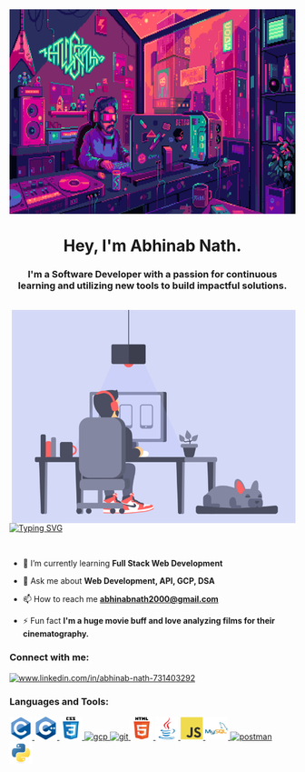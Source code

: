 <img align="center" alt="banner" width="100%" height="360" src="https://github.com/CandidSamurai/CandidSamurai/blob/main/coding-banner.gif">
<h1 align="center">Hey, I'm Abhinab Nath.</h1>
<h3 align="center">I'm a Software Developer with a passion for continuous learning and utilizing new tools to build impactful solutions.</h3>
<br>

<img align="right" alt="Coding" width="500" src="https://github.com/CandidSamurai/CandidSamurai/blob/main/designergif.gif">

<p><a href="https://git.io/typing-svg"><img src="https://readme-typing-svg.demolab.com?font=Fira+Code&pause=1000&color=760BF7&width=435&lines=Welcome+to+My+GitHub+Profile...;Tech++Enthusiast;Turning+Ideas+into+Reality...;Let%E2%80%99s+Collaborate+on+Something+Great..." alt="Typing SVG" /></a></p>
<br>

- 🌱 I’m currently learning **Full Stack Web Development**

- 💬 Ask me about **Web Development, API, GCP, DSA**

- 📫 How to reach me **abhinabnath2000@gmail.com**

- ⚡ Fun fact **I'm a huge movie buff and love analyzing films for their cinematography.**

<h3 align="left">Connect with me:</h3>
<p align="left">
<a href="https://linkedin.com/in/abhinab-nath-731403292" target="blank"><img align="center" src="https://raw.githubusercontent.com/rahuldkjain/github-profile-readme-generator/master/src/images/icons/Social/linked-in-alt.svg" alt="www.linkedin.com/in/abhinab-nath-731403292" height="30" width="40" /></a>
</p>

<h3 align="left">Languages and Tools:</h3>
<p align="left"> <a href="https://www.cprogramming.com/" target="_blank" rel="noreferrer"> <img src="https://raw.githubusercontent.com/devicons/devicon/master/icons/c/c-original.svg" alt="c" width="40" height="40"/> </a> <a href="https://www.w3schools.com/cpp/" target="_blank" rel="noreferrer"> <img src="https://raw.githubusercontent.com/devicons/devicon/master/icons/cplusplus/cplusplus-original.svg" alt="cplusplus" width="40" height="40"/> </a> <a href="https://www.w3schools.com/css/" target="_blank" rel="noreferrer"> <img src="https://raw.githubusercontent.com/devicons/devicon/master/icons/css3/css3-original-wordmark.svg" alt="css3" width="40" height="40"/> </a> <a href="https://cloud.google.com" target="_blank" rel="noreferrer"> <img src="https://www.vectorlogo.zone/logos/google_cloud/google_cloud-icon.svg" alt="gcp" width="40" height="40"/> </a> <a href="https://git-scm.com/" target="_blank" rel="noreferrer"> <img src="https://www.vectorlogo.zone/logos/git-scm/git-scm-icon.svg" alt="git" width="40" height="40"/> </a> <a href="https://www.w3.org/html/" target="_blank" rel="noreferrer"> <img src="https://raw.githubusercontent.com/devicons/devicon/master/icons/html5/html5-original-wordmark.svg" alt="html5" width="40" height="40"/> </a> <a href="https://www.java.com" target="_blank" rel="noreferrer"> <img src="https://raw.githubusercontent.com/devicons/devicon/master/icons/java/java-original.svg" alt="java" width="40" height="40"/> </a> <a href="https://developer.mozilla.org/en-US/docs/Web/JavaScript" target="_blank" rel="noreferrer"> <img src="https://raw.githubusercontent.com/devicons/devicon/master/icons/javascript/javascript-original.svg" alt="javascript" width="40" height="40"/> </a> <a href="https://www.mysql.com/" target="_blank" rel="noreferrer"> <img src="https://raw.githubusercontent.com/devicons/devicon/master/icons/mysql/mysql-original-wordmark.svg" alt="mysql" width="40" height="40"/> </a> <a href="https://postman.com" target="_blank" rel="noreferrer"> <img src="https://www.vectorlogo.zone/logos/getpostman/getpostman-icon.svg" alt="postman" width="40" height="40"/> </a> <a href="https://www.python.org" target="_blank" rel="noreferrer"> <img src="https://raw.githubusercontent.com/devicons/devicon/master/icons/python/python-original.svg" alt="python" width="40" height="40"/> </a> </p>
